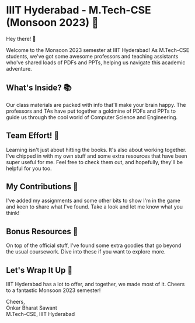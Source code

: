 # IIIT Hyderabad - M.Tech-CSE (Monsoon 2023) 🚀

Hey there! 👋

Welcome to the Monsoon 2023 semester at IIIT Hyderabad! As M.Tech-CSE students, we've got some awesome professors and teaching assistants who've shared loads of PDFs and PPTs, helping us navigate this academic adventure.

## What's Inside? 📚

Our class materials are packed with info that'll make your brain happy. The professors and TAs have put together a goldmine of PDFs and PPTs to guide us through the cool world of Computer Science and Engineering.

## Team Effort! 🤝

Learning isn't just about hitting the books. It's also about working together. I've chipped in with my own stuff and some extra resources that have been super useful for me. Feel free to check them out, and hopefully, they'll be helpful for you too.

## My Contributions 📝

I've added my assignments and some other bits to show I'm in the game and keen to share what I've found. Take a look and let me know what you think!

## Bonus Resources 🎁

On top of the official stuff, I've found some extra goodies that go beyond the usual coursework. Dive into these if you want to explore more.

## Let's Wrap It Up 🎉

IIIT Hyderabad has a lot to offer, and together, we made most of it. Cheers to a fantastic Monsoon 2023 semester!

Cheers,  
Onkar Bharat Sawant  
M.Tech-CSE, IIIT Hyderabad
